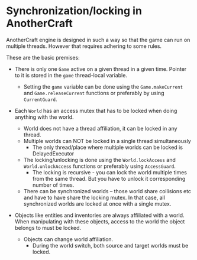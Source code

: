 # Synchronization/locking in AnotherCraft
AnotherCraft engine is designed in such a way so that the game can run on multiple threads. However that requires adhering to some rules.

These are the basic premises:
* There is only one `Game` active on a given thread in a given time. Pointer to it is stored in the `game` thread-local variable.
  * Setting the `game` variable can be done using the `Game.makeCurrent` and `Game.releaseCurrent` functions or preferably by using `CurrentGuard`.
* Each `World` has an access mutex that has to be locked when doing anything with the world.
  * World does not have a thread affiliation, it can be locked in any thread.
  * Multiple worlds can NOT be locked in a single thread simultaneously
    * The only thread/place where multiple worlds can be locked is DelayedExecutor
  * The locking/unlocking is done using the `World.lockAccess` and `World.unlockAccess` functions or preferably using `AccessGuard`.
    * The locking is recursive - you can lock the world multiple times from the same thread. But you have to unlock it corresponding number of times.
  * There can be synchronized worlds – those world share collisions etc and have to have share the locking mutex. In that case, all synchronized worlds are locked at once with a single mutex.

* Objects like entities and inventories are always affiliated with a world. When manipulating with these objects, access to the world the object belongs to must be locked.
  * Objects can change world affiliation.
    * During the world switch, both source and target worlds must be locked.